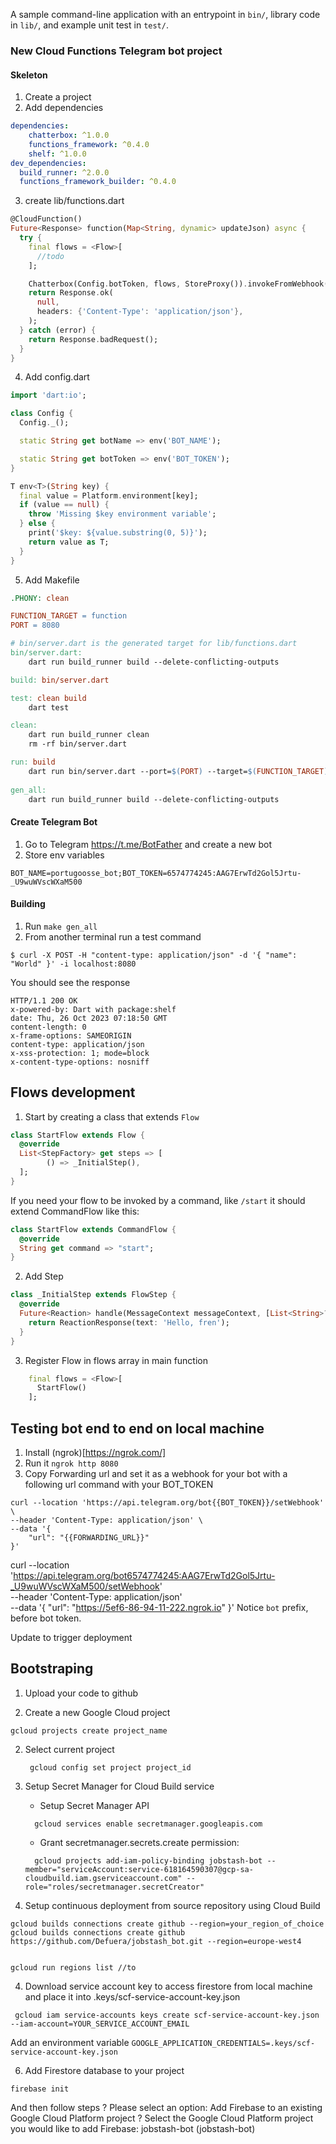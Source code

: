 A sample command-line application with an entrypoint in `bin/`, library code
in `lib/`, and example unit test in `test/`.


### New Cloud Functions Telegram bot project 

#### Skeleton
1. Create a project
2. Add dependencies
```yaml
dependencies:
    chatterbox: ^1.0.0
    functions_framework: ^0.4.0
    shelf: ^1.0.0
dev_dependencies:
  build_runner: ^2.0.0
  functions_framework_builder: ^0.4.0
```
3. create lib/functions.dart
```dart
@CloudFunction()
Future<Response> function(Map<String, dynamic> updateJson) async {
  try {
    final flows = <Flow>[
      //todo
    ];

    Chatterbox(Config.botToken, flows, StoreProxy()).invokeFromWebhook(updateJson);
    return Response.ok(
      null,
      headers: {'Content-Type': 'application/json'},
    );
  } catch (error) {
    return Response.badRequest();
  }
}
```
4. Add config.dart
```dart
import 'dart:io';

class Config {
  Config._();

  static String get botName => env('BOT_NAME');

  static String get botToken => env('BOT_TOKEN');
}

T env<T>(String key) {
  final value = Platform.environment[key];
  if (value == null) {
    throw 'Missing $key environment variable';
  } else {
    print('$key: ${value.substring(0, 5)}');
    return value as T;
  }
}
```
5. Add Makefile
```makefile
.PHONY: clean

FUNCTION_TARGET = function
PORT = 8080

# bin/server.dart is the generated target for lib/functions.dart
bin/server.dart:
	dart run build_runner build --delete-conflicting-outputs

build: bin/server.dart

test: clean build
	dart test

clean:
	dart run build_runner clean
	rm -rf bin/server.dart

run: build
	dart run bin/server.dart --port=$(PORT) --target=$(FUNCTION_TARGET)
	
gen_all:
	dart run build_runner build --delete-conflicting-outputs

```

#### Create Telegram Bot
1. Go to Telegram https://t.me/BotFather and create a new bot
2. Store env variables 
```shell
BOT_NAME=portugoosse_bot;BOT_TOKEN=6574774245:AAG7ErwTd2Gol5Jrtu-_U9wuWVscWXaM500
```

#### Building
1. Run `make gen_all`
2. From another terminal run a test command
```shell
$ curl -X POST -H "content-type: application/json" -d '{ "name": "World" }' -i localhost:8080
```
You should see the response
```shell
HTTP/1.1 200 OK
x-powered-by: Dart with package:shelf
date: Thu, 26 Oct 2023 07:18:50 GMT
content-length: 0
x-frame-options: SAMEORIGIN
content-type: application/json
x-xss-protection: 1; mode=block
x-content-type-options: nosniff
```


## Flows development
1. Start by creating a class that extends `Flow`
```dart
class StartFlow extends Flow {
  @override
  List<StepFactory> get steps => [
        () => _InitialStep(),
  ];
}
```
If you need your flow to be invoked by a command, like `/start` it should extend CommandFlow like this:
```dart
class StartFlow extends CommandFlow {
  @override
  String get command => "start";
}
```
2. Add Step
```dart
class _InitialStep extends FlowStep {
  @override
  Future<Reaction> handle(MessageContext messageContext, [List<String>? args]) async {
    return ReactionResponse(text: 'Hello, fren');
  }
}
```
3. Register Flow in flows array in main function
```dart
    final flows = <Flow>[
      StartFlow()
    ];
```


## Testing bot end to end on local machine
1. Install (ngrok)[https://ngrok.com/]
2. Run it `ngrok http 8080`
3. Copy Forwarding url and set it as a webhook for your bot with a following url command with your BOT_TOKEN
```shell
curl --location 'https://api.telegram.org/bot{{BOT_TOKEN}}/setWebhook' \
--header 'Content-Type: application/json' \
--data '{
    "url": "{{FORWARDING_URL}}" 
}'
```
curl --location 'https://api.telegram.org/bot6574774245:AAG7ErwTd2Gol5Jrtu-_U9wuWVscWXaM500/setWebhook' \
--header 'Content-Type: application/json' \
--data '{
"url": "https://5ef6-86-94-11-222.ngrok.io"
}'
Notice `bot` prefix, before bot token.


Update to trigger deployment

## Bootstraping
1. Upload your code to github

2. Create a new Google Cloud project
```shell
gcloud projects create project_name
```

2. Select current project
   ```shell
    gcloud config set project project_id
   ```

3. Setup Secret Manager for  Cloud Build service
    - Setup Secret Manager API
    ```shell
      gcloud services enable secretmanager.googleapis.com
    ```
   - Grant secretmanager.secrets.create permission:
    ```shell
      gcloud projects add-iam-policy-binding jobstash-bot --member="serviceAccount:service-618164590307@gcp-sa-cloudbuild.iam.gserviceaccount.com" --role="roles/secretmanager.secretCreator"
    ```



3. Setup continuous deployment from source repository using Cloud Build
```shell
gcloud builds connections create github --region=your_region_of_choice 
gcloud builds connections create github https://github.com/Defuera/jobstash_bot.git --region=europe-west4


gcloud run regions list //to 
```

4. Download service account key to access firestore from local machine and place it into .keys/scf-service-account-key.json
```shell
 gcloud iam service-accounts keys create scf-service-account-key.json --iam-account=YOUR_SERVICE_ACCOUNT_EMAIL
```
Add an environment variable `GOOGLE_APPLICATION_CREDENTIALS=.keys/scf-service-account-key.json`

6. Add Firestore database to your project
```shell
firebase init
```
And then follow steps
? Please select an option: Add Firebase to an existing Google Cloud Platform project
? Select the Google Cloud Platform project you would like to add Firebase: jobstash-bot (jobstash-bot)
